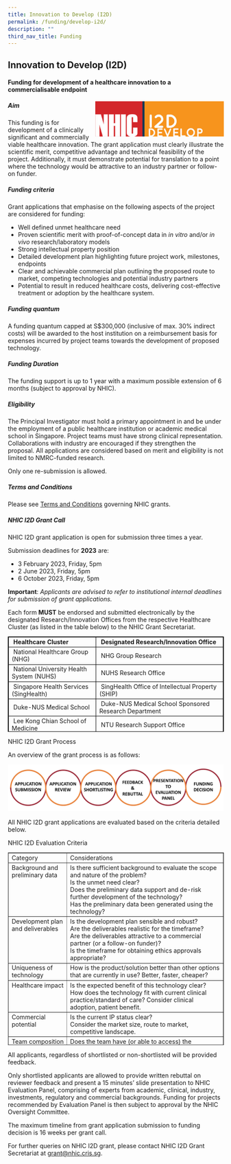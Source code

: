 ```yaml
---
title: Innovation to Develop (I2D)
permalink: /funding/develop-i2d/
description: ""
third_nav_title: Funding
---
```

Innovation to Develop (I2D)
---------------------------

#### Funding for development of a healthcare innovation to a commercialisable endpoint

<img src="/images/Funding/logo_i2d.jpg" style="width:300px" align="right">

##### Aim

This funding is for development of a clinically significant and commercially viable healthcare innovation. The grant application must clearly illustrate the scientific merit, competitive advantage and technical feasibility of the project. Additionally, it must demonstrate potential for translation to a point where the technology would be attractive to an industry partner or follow-on funder.

##### Funding criteria

Grant applications that emphasise on the following aspects of the project are considered for funding:

*   Well defined unmet healthcare need
*   Proven scientific merit with proof-of-concept data in&nbsp;_in vitro_&nbsp;and/or&nbsp;_in vivo_&nbsp;research/laboratory models
*   Strong intellectual property position
*   Detailed development plan highlighting future project work, milestones, endpoints
*   Clear and achievable commercial plan outlining the proposed route to market, competing technologies and potential industry partners
*   Potential to result in reduced healthcare costs, delivering cost-effective treatment or adoption by the healthcare system.

##### Funding quantum

A funding quantum capped at S$300,000 (inclusive of max. 30% indirect costs) will be awarded to the host institution on a reimbursement basis for expenses incurred by project teams towards the development of proposed technology.

##### Funding Duration

The funding support is up to 1 year with a maximum possible extension of 6 months (subject to approval by NHIC).

##### Eligibility

The Principal Investigator must hold a primary appointment in and be under the employment of a public healthcare institution or academic medical school in Singapore. Project teams must have strong clinical representation. Collaborations with industry are encouraged if they strengthen the proposal. All applications are considered based on merit and eligibility is not limited to NMRC-funded research.

Only one re-submission is allowed.

##### Terms and Conditions

Please see&nbsp;[Terms and Conditions](http://www.nmrc.gov.sg/downloads)&nbsp;governing NHIC grants.

##### NHIC I2D Grant Call

NHIC I2D grant application is open for submission three times a year.

Submission deadlines for&nbsp;**2023**&nbsp;are:

*   3 February 2023, Friday, 5pm
*   2 June 2023, Friday, 5pm
*   6 October 2023, Friday, 5pm

**Important**:&nbsp;_Applicants are advised to refer to institutional internal deadlines for submission of grant applications._

Each form&nbsp;**MUST**&nbsp;be endorsed and submitted electronically by the designated Research/Innovation Offices from the respective Healthcare Cluster (as listed in the table below) to the NHIC Grant Secretariat.

<table style="max-width: 100%; background-color: transparent; border-collapse: collapse; border-spacing: 0px; padding: 0px; margin: 10px 0px; width: 855.125px; height: 222px; border: thin solid rgb(0, 0, 0);"><tbody><tr><td style="border: thin solid rgb(0, 0, 0);"><strong style="font-weight: bold;">&nbsp;Healthcare Cluster</strong></td><td style="border: thin solid rgb(0, 0, 0);"><strong style="font-weight: bold;">&nbsp;Designated Research/Innovation Office</strong></td></tr><tr><td style="border: thin solid rgb(0, 0, 0);">&nbsp;National Healthcare Group (NHG)</td><td style="border: thin solid rgb(0, 0, 0);">&nbsp;NHG Group Research</td></tr><tr><td style="border: thin solid rgb(0, 0, 0);">&nbsp;National University Health System (NUHS)</td><td style="border: thin solid rgb(0, 0, 0);">&nbsp;NUHS Research Office&nbsp;</td></tr><tr><td style="border: thin solid rgb(0, 0, 0);">&nbsp;Singapore Health Services (SingHealth)</td><td style="border: thin solid rgb(0, 0, 0);">&nbsp;SingHealth Office of Intellectual Property (SHIP)</td></tr><tr><td style="border: thin solid rgb(0, 0, 0);">&nbsp;Duke-NUS Medical School</td><td style="border: thin solid rgb(0, 0, 0);">&nbsp;Duke-NUS Medical School Sponsored Research Department</td></tr><tr><td style="border: thin solid rgb(0, 0, 0);">&nbsp;Lee Kong Chian School of Medicine</td><td style="border: thin solid rgb(0, 0, 0);">&nbsp;NTU Research Support Office&nbsp;</td></tr><tr><td style="border: thin solid rgb(0, 0, 0);">&nbsp;Yong Loo Lin School of Medicine&nbsp;</td><td style="border: thin solid rgb(0, 0, 0);">&nbsp;NUHS Research Office&nbsp;</td></tr></tbody></table>

NHIC I2D Grant Process  

An overview of the grant process is as follows:

![](/images/Funding/i2dprocess.jpg)

All NHIC I2D grant applications are evaluated based on the criteria detailed below.

NHIC I2D Evaluation Criteria  

<table style="max-width: 100%; background-color: transparent; border-collapse: collapse; border-spacing: 0px; padding: 0px; margin: 10px 0px; width: 855.125px; height: 449px;" cellpadding="10" border="1"><tbody><tr><td style="vertical-align: top;">Category</td><td style="vertical-align: top;">Considerations</td></tr><tr><td style="vertical-align: top;">Background and preliminary data</td><td style="vertical-align: top;">Is there sufficient background to evaluate the scope and nature of the problem?<br>Is the unmet need clear?<br>Does the preliminary data support and de-risk further development of the technology?<br>Has the preliminary data been generated using the technology?</td></tr><tr><td style="vertical-align: top;">Development plan and deliverables</td><td style="vertical-align: top;">Is the development plan sensible and robust?<br>Are the deliverables realistic for the timeframe?<br>Are the deliverables attractive to a commercial partner (or a follow-on funder)?<br>Is the timeframe for obtaining ethics approvals appropriate?</td></tr><tr><td style="vertical-align: top;">Uniqueness of technology</td><td style="vertical-align: top;">How is the product/solution better than other options that are currently in use? Better, faster, cheaper?</td></tr><tr><td style="vertical-align: top;">Healthcare impact</td><td style="vertical-align: top;">Is the expected benefit of this technology clear?<br>How does the technology fit with current clinical practice/standard of care? Consider clinical adoption, patient benefit.</td></tr><tr><td style="vertical-align: top;">Commercial potential</td><td style="vertical-align: top;">Is the current IP status clear?<br>Consider the market size, route to market, competitive landscape.</td></tr><tr><td style="vertical-align: top;">Team composition</td><td style="vertical-align: top;">Does the team have (or able to access) the necessary competencies in: scientific and technological domains, clinical expertise, business development, where relevant?<br>Will recruitment of manpower impact project timelines?</td></tr><tr><td style="vertical-align: top;">Budget</td><td style="vertical-align: top;">Is the budget realistic for the work outlined?</td></tr></tbody></table>

All applicants, regardless of shortlisted or non-shortlisted will be provided feedback.

Only shortlisted applicants are allowed to provide written rebuttal on reviewer feedback and present a 15 minutes’ slide presentation to NHIC Evaluation Panel, comprising of experts from academic, clinical, industry, investments, regulatory and commercial backgrounds. Funding for projects recommended by Evaluation Panel is then subject to approval by the NHIC Oversight Committee.

The maximum timeline from grant application submission to funding decision is 16 weeks per grant call.

For further queries on NHIC I2D grant, please contact NHIC I2D Grant Secretariat at&nbsp;[grant@nhic.cris.sg](mailto:grant@nhic.cris.sg).